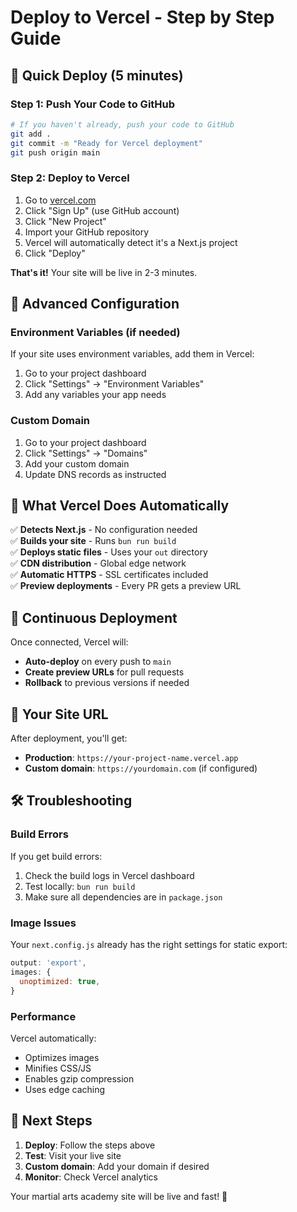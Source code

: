 # Deploy to Vercel - Step by Step Guide

## 🚀 Quick Deploy (5 minutes)

### Step 1: Push Your Code to GitHub
```bash
# If you haven't already, push your code to GitHub
git add .
git commit -m "Ready for Vercel deployment"
git push origin main
```

### Step 2: Deploy to Vercel
1. Go to [vercel.com](https://vercel.com)
2. Click "Sign Up" (use GitHub account)
3. Click "New Project"
4. Import your GitHub repository
5. Vercel will automatically detect it's a Next.js project
6. Click "Deploy"

**That's it!** Your site will be live in 2-3 minutes.

## 🔧 Advanced Configuration

### Environment Variables (if needed)
If your site uses environment variables, add them in Vercel:
1. Go to your project dashboard
2. Click "Settings" → "Environment Variables"
3. Add any variables your app needs

### Custom Domain
1. Go to your project dashboard
2. Click "Settings" → "Domains"
3. Add your custom domain
4. Update DNS records as instructed

## 📁 What Vercel Does Automatically

✅ **Detects Next.js** - No configuration needed  
✅ **Builds your site** - Runs `bun run build`  
✅ **Deploys static files** - Uses your `out` directory  
✅ **CDN distribution** - Global edge network  
✅ **Automatic HTTPS** - SSL certificates included  
✅ **Preview deployments** - Every PR gets a preview URL  

## 🔄 Continuous Deployment

Once connected, Vercel will:
- **Auto-deploy** on every push to `main`
- **Create preview URLs** for pull requests
- **Rollback** to previous versions if needed

## 🎯 Your Site URL

After deployment, you'll get:
- **Production**: `https://your-project-name.vercel.app`
- **Custom domain**: `https://yourdomain.com` (if configured)

## 🛠️ Troubleshooting

### Build Errors
If you get build errors:
1. Check the build logs in Vercel dashboard
2. Test locally: `bun run build`
3. Make sure all dependencies are in `package.json`

### Image Issues
Your `next.config.js` already has the right settings for static export:
```javascript
output: 'export',
images: {
  unoptimized: true,
}
```

### Performance
Vercel automatically:
- Optimizes images
- Minifies CSS/JS
- Enables gzip compression
- Uses edge caching

## 🎉 Next Steps

1. **Deploy**: Follow the steps above
2. **Test**: Visit your live site
3. **Custom domain**: Add your domain if desired
4. **Monitor**: Check Vercel analytics

Your martial arts academy site will be live and fast! 🥋 